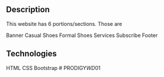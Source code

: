 ## Description

This website has 6 portions/sections. Those are


Banner
Casual Shoes
Formal Shoes
Services
Subscribe
Footer


## Technologies

HTML CSS Bootstrap
#   P R O D I G Y _ W D _ 0 1 
 
 
